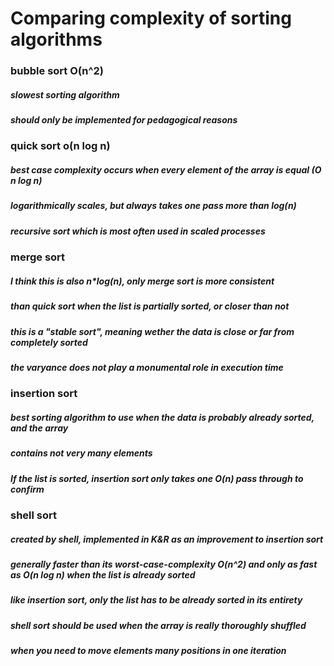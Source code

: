 # Comparing complexity of sorting algorithms

### bubble sort O(n^2)

##### slowest sorting algorithm
##### should only be implemented for pedagogical reasons

### quick sort o(n log n)

##### best case complexity occurs when every element of the array is equal (O n log n)
##### logarithmically scales, but always takes one pass more than log(n)
##### recursive sort which is most often used in scaled processes

### merge sort 

##### I think this is also n*log(n), only merge sort is more consistent 
##### than quick sort when the list is partially sorted, or closer than not
##### this is a "stable sort", meaning wether the data is close or far from completely sorted
##### the varyance does not play a monumental role in execution time 

### insertion sort

##### best sorting algorithm to use when the data is probably already sorted, and the array
##### contains not very many elements 
##### If the list is sorted, insertion sort only takes one O(n) pass through to confirm

### shell sort

##### created by shell, implemented in K&R as an improvement to insertion sort 
##### generally faster than its worst-case-complexity O(n^2) and only as fast as O(n log n) when the list is already sorted
##### like insertion sort, only the list has to be already sorted in its entirety
##### shell sort should be used when the array is really thoroughly shuffled
##### when you need to move elements many positions in one iteration
